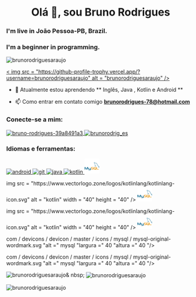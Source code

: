 <h1 align = "center"> Olá 👋, sou Bruno Rodrigues </h1>
<h3> I'm live in João Pessoa-PB, Brazil.</h3>
<h3>I'm a beginner in programming.</h3>

<p align = "left"> <img src = "https://komarev.com/ghpvc/?username=brunorodriguesaraujo&label=Profile% 20views & color = 0e75b6 & style = flat "alt =" brunorodriguesaraujo "/> </p>

<p align =" left "> <a href="https://github.com/ryo-ma/github-profile-trophy"> < img src = "https://github-profile-trophy.vercel.app/?username=brunorodriguesaraujo" alt = "brunorodriguesaraujo" /> </a> </p>

- 🌱 Atualmente estou aprendendo ** Inglês, Java , Kotlin e Android **

- 📫 Como entrar em contato comigo **brunorodrigues-78@hotmail.com**

<h3 align = "left"> Conecte-se a mim: </h3>
<p align = "left">
<a href="https://linkedin.com/in/bruno-rodrigues-39a8491a3" target="blank"> <img align = "center" src = "https://raw.githubusercontent.com/rahuldkjain/github -profile-readme-generator / neutral-icons / src / images / icons / Social / linked-in-alt.svg "alt =" bruno-rodrigues-39a8491a3 "height =" 30 "width =" 40 "/> </ a>
<a href="https://instagram.com/brunorodrig_es" target="blank"> <img align = "center" src = "https://raw.githubusercontent.com/rahuldkjain/github-profile-readme -generator / neutral-icons / src / images / icons / Social / instagram.svg "alt =" brunorodrig_es "height =" 30 "width =" 40 "/> </a>
</p>

<h3 align =" left "> Idiomas e ferramentas: </h3>
<p align = "left"> <a href="https://developer.android.com" target="_blank"> <img src = "https://raw.githubusercontent.com/devicons/devicon/master/ icons / android / android-original-wordmark.svg "alt =" android "width =" 40 "height =" 40 "/> </a> <a href =" https://git-scm.com/ "target = "_ blank"> <img src = "https://www.vectorlogo.zone/logos/git-scm/git-scm-icon.svg" alt = "git" width = "40" height = "40" / > </a> <a href="https://www.java.com" target="_blank"> <img src = "https://raw.githubusercontent.com/devicons/devicon/master/icons/java /java-original.svg "alt =" java "width = "40" height = "40" /> </a> <a href="https://kotlinlang.org" target="_blank"> <img src = "https://www.vectorlogo.zone/ logos / kotlinlang / kotlinlang-icon.svg "alt =" kotlin "width =" 40 "height =" 40 "/> </a> <a href =" https://www.mysql.com/ "target =" _blank "> <img src =" https://raw.githubusercontent.com/devicons/devicon/master/icons/mysql/mysql-original-wordmark.svg "alt =" mysql "width =" 40 "height =" 40 "/> </a> </p>img src = "https://www.vectorlogo.zone/logos/kotlinlang/kotlinlang-icon.svg" alt = "kotlin" width = "40" height = "40" /> </a> <a href = " https://www.mysql.com/ "target =" _ blank "> <img src =" https://raw.githubusercontent.com/devicons/devicon/master/icons/mysql/mysql-original-wordmark.svg " alt = "mysql" width = "40" height = "40" /> </a> </p>img src = "https://www.vectorlogo.zone/logos/kotlinlang/kotlinlang-icon.svg" alt = "kotlin" width = "40" height = "40" /> </a> <a href = " https://www.mysql.com/ "target =" _ blank "> <img src =" https://raw.githubusercontent.com/devicons/devicon/master/icons/mysql/mysql-original-wordmark.svg " alt = "mysql" width = "40" height = "40" /> </a> </p>com / devicons / devicon / master / icons / mysql / mysql-original-wordmark.svg "alt =" mysql "largura =" 40 "altura =" 40 "/> </a> </p>com / devicons / devicon / master / icons / mysql / mysql-original-wordmark.svg "alt =" mysql "largura =" 40 "altura =" 40 "/> </a> </p>

<p> <img align = "left" src = "https://github-readme-stats.vercel.app/api/top-langs?username=brunorodriguesaraujo&show_icons=true&locale=en&layout=compact" alt = "brunorodriguesaraujo" /> </p>

<p> & nbsp; <img align = "center" src = "https://github-readme-stats.vercel.app/api?username=brunorodriguesaraujo&show_icons=true&locale=en" alt = "brunorodriguesaraujo" /> </p>

<p> <img align = "center" src = "https://github-readme-streak-stats.herokuapp.com/?user=brunorodriguesaraujo&" alt = "brunorodriguesaraujo" /> </p>
